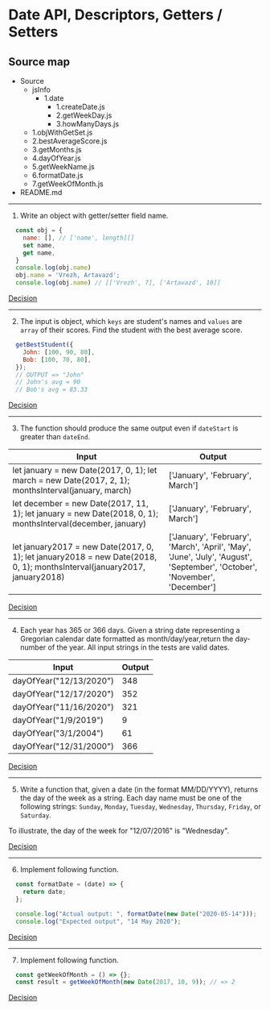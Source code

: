 # __Date API, Descriptors, Getters / Setters__

## Source map

* Source
  * jsInfo
    * 1.date
      * 1.createDate.js
      * 2.getWeekDay.js
      * 3.howManyDays.js
  * 1.objWithGetSet.js
  * 2.bestAverageScore.js
  * 3.getMonths.js
  * 4.dayOfYear.js
  * 5.getWeekName.js
  * 6.formatDate.js
  * 7.getWeekOfMonth.js
* README.md

---

1. Write an object with getter/setter field name.

```js
  const obj = {
    name: [], // ['name', length][]
    set name,
    get name,
  }
  console.log(obj.name)
  obj.name = 'Vrezh, Artavazd';
  console.log(obj.name) // [['Vrezh', 7], ['Artavazd', 10]]
```

[Decision](./src/1.objWithGetSet.js)

---

2. The input is object, which `keys` are student's names and `values` are `array` of their scores. Find the student with the best average score.

```js
  getBestStudent({
    John: [100, 90, 80],
    Bob: [100, 70, 80],
  });
  // OUTPUT => "John"
  // John's avg = 90
  // Bob's avg = 83.33
```

[Decision](./src/2.bestAverageScore.js)

---

3. The function should produce the same output even if `dateStart` is greater than `dateEnd`.

| Input | Output |
| ----- | ------ |
| let january = new Date(2017, 0, 1); let march = new Date(2017, 2, 1); monthsInterval(january, march) | ['January', 'February', March'] |
| let december = new Date(2017, 11, 1); let january = new Date(2018, 0, 1); monthsInterval(december, january) | ['January', 'February', March'] |
| let january2017 = new Date(2017, 0, 1); let january2018 = new Date(2018, 0, 1); monthsInterval(january2017, january2018) | ['January', 'February', 'March', 'April', 'May', 'June', 'July', 'August', 'September', 'October', 'November', 'December'] |

[Decision](./src/3.getMonths.js)

---

4. Each year has 365 or 366 days. Given a string date representing a Gregorian calendar date formatted as month/day/year,return the day-number of the year. All input strings in the tests are valid dates.

| Input | Output |
| ----- | ------ |
| dayOfYear("12/13/2020") | 348 |
| dayOfYear("12/17/2020") | 352 |
| dayOfYear("11/16/2020") | 321 |
| dayOfYear("1/9/2019") | 9 |
| dayOfYear("3/1/2004") | 61 |
| dayOfYear("12/31/2000") | 366 |

[Decision](./src/4.dayOfYear.js)

---

5. Write a function that, given a date (in the format MM/DD/YYYY), returns the day of the week as a string. Each day name must be one of the following strings: `Sunday`, `Monday`, `Tuesday`, `Wednesday`, `Thursday`, `Friday`, or `Saturday`.

To illustrate, the day of the week for "12/07/2016" is "Wednesday".

[Decision](./src/5.getWeekName.js)

---

6. Implement following function.

```js
  const formatDate = (date) => {
    return date;
  };

  console.log("Actual output: ", formatDate(new Date("2020-05-14")));
  console.log("Expected output", "14 May 2020");
```

[Decision](./src/6.formatDate.js)

---

7. Implement following function.

```js
  const getWeekOfMonth = () => {};
  const result = getWeekOfMonth(new Date(2017, 10, 9)); // => 2
```

[Decision](./src/7.getWeekOfMonth.js)